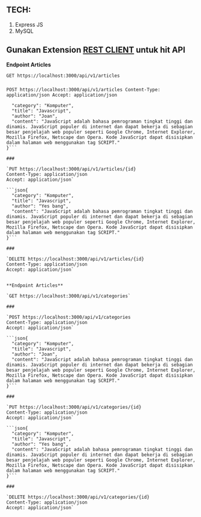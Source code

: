 ## TECH: 
1. Express JS
2. MySQL

## Gunakan Extension [REST CLIENT](https://marketplace.visualstudio.com/items?itemName=humao.rest-client) untuk hit API

**Endpoint Articles**

`GET https://localhost:3000/api/v1/articles`

###

`POST https://localhost:3000/api/v1/articles
Content-Type: application/json
Accept: application/json`

```json{
  "category": "Komputer",
  "title": "Javascript",
  "author": "Joan",
  "content": "JavaScript adalah bahasa pemrograman tingkat tinggi dan dinamis. JavaScript populer di internet dan dapat bekerja di sebagian besar penjelajah web populer seperti Google Chrome, Internet Explorer, Mozilla Firefox, Netscape dan Opera. Kode JavaScript dapat disisipkan dalam halaman web menggunakan tag SCRIPT."
}```

###

`PUT https://localhost:3000/api/v1/articles/{id}
Content-Type: application/json
Accept: application/json`

```json{
  "category": "Komputer",
  "title": "Javascript",
  "author": "Yes bang",
  "content": "JavaScript adalah bahasa pemrograman tingkat tinggi dan dinamis. JavaScript populer di internet dan dapat bekerja di sebagian besar penjelajah web populer seperti Google Chrome, Internet Explorer, Mozilla Firefox, Netscape dan Opera. Kode JavaScript dapat disisipkan dalam halaman web menggunakan tag SCRIPT."
}```

###

`DELETE https://localhost:3000/api/v1/articles/{id}
Content-Type: application/json
Accept: application/json`


**Endpoint Articles**

`GET https://localhost:3000/api/v1/categories`

###

`POST https://localhost:3000/api/v1/categories
Content-Type: application/json
Accept: application/json`

```json{
  "category": "Komputer",
  "title": "Javascript",
  "author": "Joan",
  "content": "JavaScript adalah bahasa pemrograman tingkat tinggi dan dinamis. JavaScript populer di internet dan dapat bekerja di sebagian besar penjelajah web populer seperti Google Chrome, Internet Explorer, Mozilla Firefox, Netscape dan Opera. Kode JavaScript dapat disisipkan dalam halaman web menggunakan tag SCRIPT."
}```

###

`PUT https://localhost:3000/api/v1/categories/{id}
Content-Type: application/json
Accept: application/json`

```json{
  "category": "Komputer",
  "title": "Javascript",
  "author": "Yes bang",
  "content": "JavaScript adalah bahasa pemrograman tingkat tinggi dan dinamis. JavaScript populer di internet dan dapat bekerja di sebagian besar penjelajah web populer seperti Google Chrome, Internet Explorer, Mozilla Firefox, Netscape dan Opera. Kode JavaScript dapat disisipkan dalam halaman web menggunakan tag SCRIPT."
}```

###

`DELETE https://localhost:3000/api/v1/categories/{id}
Content-Type: application/json
Accept: application/json`
